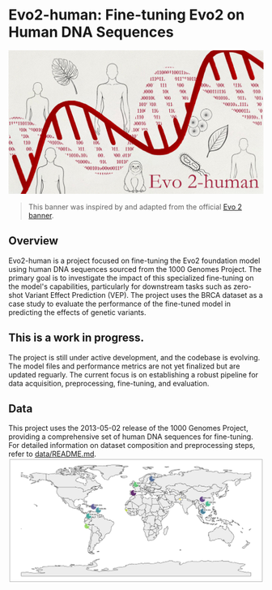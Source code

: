 # Evo2-human: Fine-tuning Evo2 on Human DNA Sequences

![Evo 2-human](Evo2-human.png)

> This banner was inspired by and adapted from the official [Evo 2 banner](github.com/ArcInstitute/evo2).

## Overview
Evo2-human is a project focused on fine-tuning the Evo2 foundation model using human DNA sequences sourced from the 1000 Genomes Project. The primary goal is to investigate the impact of this specialized fine-tuning on the model's capabilities, particularly for downstream tasks such as zero-shot Variant Effect Prediction (VEP). The project uses the BRCA dataset as a case study to evaluate the performance of the fine-tuned model in predicting the effects of genetic variants.

## This is a work in progress.
The project is still under active development, and the codebase is evolving. The model files and performance metrics are not yet finalized but are updated reguarly. The current focus is on establishing a robust pipeline for data acquisition, preprocessing, fine-tuning, and evaluation.

## Data
This project uses the 2013-05-02 release of the 1000 Genomes Project, providing a comprehensive set of human DNA sequences for fine-tuning. For detailed information on dataset composition and preprocessing steps, refer to [data/README.md](data/README.md).
<img src="data/population_map.png" alt="population map" width=700></img>